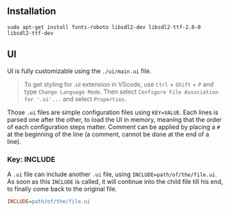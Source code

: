 ## Installation

`sudo apt-get install fonts-roboto libsdl2-dev libsdl2-ttf-2.0-0 libsdl2-ttf-dev`

## UI

UI is fully customizable using the `./ui/main.ui` file.

> To get styling for .ui extension in VScode, use `Ctrl` + `Shift` + `P` and type `Change Language Mode`. Then select `Configure File Association for '.ui'...` and select `Properties`.

Those `.ui` files are simple configuration files using `KEY=VALUE`. Each lines is parsed one after the other, to load the UI in memory, meaning that the order of each configuration steps matter. Comment can be applied by placing a `#` at the beginning of the line (a comment, cannot be done at the end of a line).

### Key: INCLUDE

A `.ui` file can include another `.ui` file, using `INCLUDE=path/of/the/file.ui`. As soon as this `INCLUDE` is called, it will continue into the child file till his end, to finally come back to the original file.

```ini
INCLUDE=path/of/the/file.ui
```



